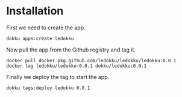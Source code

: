# Installation

First we need to create the app.

```
dokku apps:create ledokku
```

Now pull the app from the Github registry and tag it.

```
docker pull docker.pkg.github.com/ledokku/ledokku/ledokku:0.0.1
docker tag ledokku/ledokku:0.0.1 dokku/ledokku:0.0.1
```

Finally we deploy the tag to start the app.

```
dokku tags:deploy ledokku 0.0.1
```
